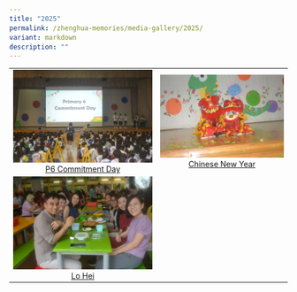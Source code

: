 ```yaml
---
title: "2025"
permalink: /zhenghua-memories/media-gallery/2025/
variant: markdown
description: ""
---
```

|                 |                                     |
|:-------------:|:----------------:|
| ![](/images/Media%20gallery/2025/P6_Commitment_Day.jpg) <a href="https://photos.app.goo.gl/x9P4YbTtznpv7Kqh6" target="_blank"> P6 Commitment Day</a>      |![](/images/Media%20gallery/2025/CNY.jpg)    <a href="https://photos.app.goo.gl/83Lvk4StkDpyZzDv6" target="_blank"> Chinese New Year</a>
|  ![](/images/Media%20gallery/2025/Lo_Hei.jpg) <a href="https://photos.app.goo.gl/vji2wVsuUoNnZLFw5" target="_blank"> Lo Hei</a>      |


